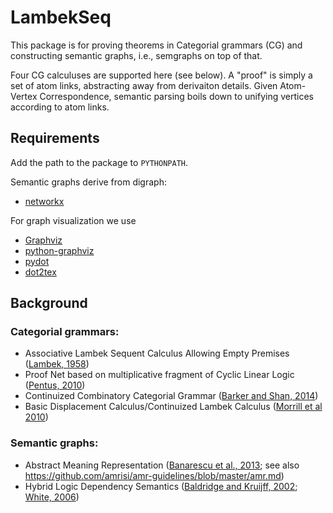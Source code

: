 # LambekSeq

This package is for proving theorems in Categorial grammars (CG) and constructing semantic graphs, i.e., semgraphs on top of that.  

Four CG calculuses are supported here (see below). A "proof" is simply a set of atom links, abstracting away from derivaiton details. Given Atom-Vertex Correspondence, semantic parsing boils down to unifying vertices according to atom links.

## Requirements
Add the path to the package to `PYTHONPATH`.  

Semantic graphs derive from digraph:
- [networkx](https://networkx.github.io/)  

For graph visualization we use
- [Graphviz](https://www.graphviz.org/)
- [python-graphviz](https://github.com/xflr6/graphviz)
- [pydot](https://github.com/xflr6/graphviz)
- [dot2tex](https://dot2tex.readthedocs.io)

## Background

### Categorial grammars:
- Associative Lambek Sequent Calculus Allowing Empty Premises ([Lambek, 1958](https://www.cs.cmu.edu/~fp/courses/15816-f16/misc/Lambek58.pdf))
- Proof Net based on multiplicative fragment of Cyclic Linear Logic ([Pentus, 2010](http://www.aiml.net/volumes/volume8/Pentus.pdf))
- Continuized Combinatory Categorial Grammar ([Barker and Shan, 2014](https://www.oxfordscholarship.com/view/10.1093/acprof:oso/9780199575015.001.0001/acprof-9780199575015))
- Basic Displacement Calculus/Continuized Lambek Calculus ([Morrill et al 2010](https://link.springer.com/article/10.1007/s10849-010-9129-2))

### Semantic graphs:
- Abstract Meaning Representation ([Banarescu et al., 2013](https://www.aclweb.org/anthology/W13-2322/); see also https://github.com/amrisi/amr-guidelines/blob/master/amr.md)
- Hybrid Logic Dependency Semantics ([Baldridge and Kruijff, 2002](https://www.aclweb.org/anthology/P02-1041/); [White, 2006](https://link.springer.com/article/10.1007/s11168-006-9010-2))

